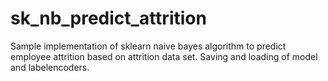 # sk_nb_predict_attrition
Sample implementation of sklearn naive bayes algorithm to predict employee attrition based on attrition data set. Saving and loading of model and labelencoders.
